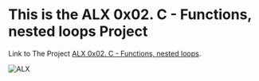 # This is the ALX 0x02. C - Functions, nested loops Project


Link to The  Project  [ALX 0x02. C - Functions, nested loops]( https://intranet.alxswe.com/projects/214 "0x02. C - Functions, nested loops").




![ALX]( https://encrypted-tbn0.gstatic.com/images?q=tbn:ANd9GcThj-6LwEss_4wXGp4MS6iy4VL-g40kJEKnsktTkPMR&s"ALX")
